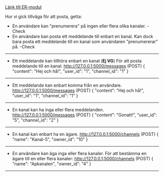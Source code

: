 [Länk till ER-modul](https://drive.google.com/file/d/1S8knsKhz8_1tJu8t8I85uxx82wbZxrWg/view?usp=sharing)

Hur vi gick tillväga för att posta, getta:
* En användare kan "prenumerera" på ingen eller flera olika kanaler. -Check
* En användare kan posta ett meddelande till enbart en kanal. Kan dock bara posta ett meddelande till en kanal som användaren "prenumererar" på. -Check
------------------------------------------------------
* Ett meddelande kan tillhöra enbart en kanal (**Ej VG**)
För att posta meddelande till en kanal: 
http://127.0.0.1:5000/messages (POST)
{
  "content": "Hej och hå!",
  "user_id": "1",
  "channel_id": "1"
}
---------------------------------------------------------

* Ett meddelande kan enbart komma från en användare.
http://127.0.0.1:5000/messages (POST)
{
  "content": "Hej och hå!",
  "user_id": "1",
  "channel_id": "1"
}
-----------------------------------------------------------------
* En kanal kan ha inga eller flera meddelanden.
http://127.0.0.1:5000/messages (POST)
{
  "content": "Gonatt!",
  "user_id": "5",
  "channel_id": "2"
}
-------------------------------------------------------
* En kanal kan enbart ha en ägare.
http://127.0.0.1:5000/channels (POST)
{
    "name": "Kanal-5",
    "owner_id": "10"
}
-------------------------------------------------------
* En användare kan äga inga eller flera kanaler.
För att bestämma en ägare till en eller flera kanaler:
http://127.0.0.1:5000/channels (POST)
{
    "name": "Apkanalen",
    "owner_id": "4"
}
----------------------------------------------------------------
